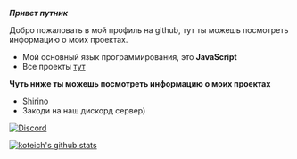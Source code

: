 ***Привет путник***

Добро пожаловать в мой профиль на github, тут ты можешь посмотреть информацию о моих проектах.

* Мой основный язык программирования, это **JavaScript**
* Все проекты [тут](https://github.com/World-of-the-cat/)

**Чуть ниже ты можешь посмотреть информацию о моих проектах**

* [Shirino](https://discord.com/oauth2/authorize?client_id=672076488958541835&permissions=8&scope=bot)
* Закоди на наш дискорд сервер)

[![Discord](https://discordapp.com/api/guilds/639778634940547082/widget.png)](https://discord.gg/r6VcazG)
 
 <div style="width: 50%">
<a href="https://github.com/Koteich-dev">
  <img align="center" src="https://github-readme-stats.anuraghazra1.vercel.app/api?username=koteich-dev&show_icons=true&include_all_commits=true&theme=synthwave" alt="koteich's github stats"
</a>
